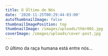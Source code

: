 ```yaml
---
title: O Último de Nós
date: '2020-11-25T00:29:44-03:00'
autoThumbnailImage: false
thumbnailImagePosition: top
thumbnailImage: /images/uploads/thbr001.jpg
coverImage: /images/uploads/cover-post.jpg
---
```

O último da raça humana está entre nós...
